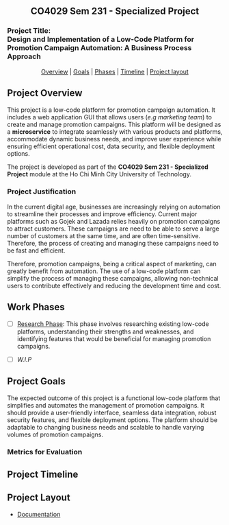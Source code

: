 <h2 align="center"> CO4029 Sem 231 - Specialized Project </h2>

### Project Title: <br/> Design and Implementation of a Low-Code Platform for Promotion Campaign Automation: A Business Process Approach

<p align="center">
  <a href="#project-overview">Overview</a> |
  <a href="#project-goals">Goals</a> |
  <a href="#work-phases"> Phases</a> |
  <a href="#project-timeline">Timeline</a> |
  <a href="#project-layout">Project layout</a>
</p>


## Project Overview

This project is a low-code platform for promotion campaign automation. It includes a web application GUI that allows users (*e.g marketing team*) to create and manage promotion campaigns. This platform will be designed as a **microservice** to integrate seamlessly with various products and platforms, accommodate dynamic business needs, and improve user experience while ensuring efficient operational cost, data security, and flexible deployment options.

The project is developed as part of the **CO4029 Sem 231 - Specialized Project** module at the Ho Chi Minh City University of Technology.

### Project Justification

In the current digital age, businesses are increasingly relying on automation to streamline their processes and improve efficiency. Current major platforms such as Gojek and Lazada relies heavily on promotion campaigns to attract customers. These campaigns are need to be able to serve a large number of customers at the same time, and are often time-sensitive. Therefore, the process of creating and managing these campaigns need to be fast and efficient. 
 
Therefore, promotion campaigns, being a critical aspect of marketing, can greatly benefit from automation. The use of a low-code platform can simplify the process of managing these campaigns, allowing non-technical users to contribute effectively and reducing the development time and cost.

## Work Phases

- [ ] [Research Phase](./documentation/research/README.md): This phase involves researching existing low-code platforms, understanding their strengths and weaknesses, and identifying features that would be beneficial for managing promotion campaigns.

- [ ] *W.I.P*

## Project Goals

The expected outcome of this project is a functional low-code platform that simplifies and automates the management of promotion campaigns. It should provide a user-friendly interface, seamless data integration, robust security features, and flexible deployment options. The platform should be adaptable to changing business needs and scalable to handle varying volumes of promotion campaigns.

### Metrics for Evaluation

## Project Timeline

## Project Layout
 
- [Documentation](./documentation/README.md)

